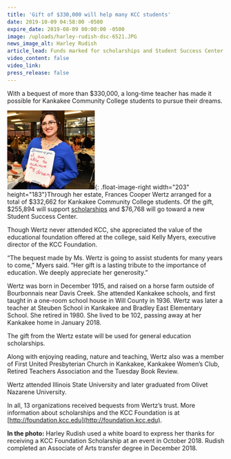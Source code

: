 ```yaml
---
title: 'Gift of $330,000 will help many KCC students'
date: 2019-10-09 04:58:00 -0500
expire_date: 2019-08-09 00:00:00 -0500
image: /uploads/harley-rudish-dsc-6521.JPG
news_image_alt: Harley Rudish
article_lead: Funds marked for scholarships and Student Success Center
video_content: false
video_link:
press_release: false
---
```


With a bequest of more than $330,000, a long-time teacher has made it possible for Kankakee Community College students to pursue their dreams.

![](/uploads/harley-rudish-2018scholarshipbreakfast.JPG){: .float-image-right width="203" height="183"}Through her estate, Frances Cooper Wertz arranged for a total of $332,662 for Kankakee Community College students. Of the gift, $255,894 will support [scholarships](www.kcc.edu/scholarships) and $76,768 will go toward a new Student Success Center.

Though Wertz never attended KCC, she appreciated the value of the educational foundation offered at the college, said Kelly Myers, executive director of the KCC Foundation.

“The bequest made by Ms. Wertz is going to assist students for many years to come,” Myers said. “Her gift is a lasting tribute to the importance of education. We deeply appreciate her generosity.”

Wertz was born in December 1915, and raised on a horse farm outside of Bourbonnais near Davis Creek. She attended Kankakee schools, and first taught in a one-room school house in Will County in 1936. Wertz was later a teacher at Steuben School in Kankakee and Bradley East Elementary School. She retired in 1980. She lived to be 102, passing away at her Kankakee home in January 2018.

The gift from the Wertz estate will be used for general education scholarships.

Along with enjoying reading, nature and teaching, Wertz also was a member of First United Presbyterian Church in Kankakee, Kankakee Women’s Club, Retired Teachers Association and the Tuesday Book Review.

Wertz attended Illinois State University and later graduated from Olivet Nazarene University.

In all, 13 organizations received bequests from Wertz’s trust. More information about scholarships and the KCC Foundation is at [http://foundation.kcc.edu](http://foundation.kcc.edu).

**In the photo:**&nbsp;Harley Rudish used a white board to express her thanks for receiving a KCC Foundation Scholarship at an event in October 2018. Rudish completed an Associate of Arts transfer degree in December 2018.